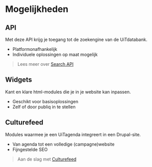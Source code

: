 ---
---

# Mogelijkheden

## API

Met deze API krijg je toegang tot de zoekengine van de UiTdatabank.

- Platformonafhankelijk
- Individuele oplossingen op maat mogelijk

> Lees meer over [Search API](http://documentatie.uitdatabank.be/content/search_api/latest/index.html)

## Widgets

Kant en klare html-modules die je in je website kan inpassen.

- Geschikt voor basisoplossingen
- Zelf of door publiq in te stellen

## Culturefeed

Modules waarmee je een UiTagenda integreert in een Drupal-site.

- Van agenda tot een volledige (campagne)website
- Fijngestelde SEO


> Aan de slag met [Culturefeed](http://documentatie.uitdatabank.be/content/culturefeed/latest/index.html)

